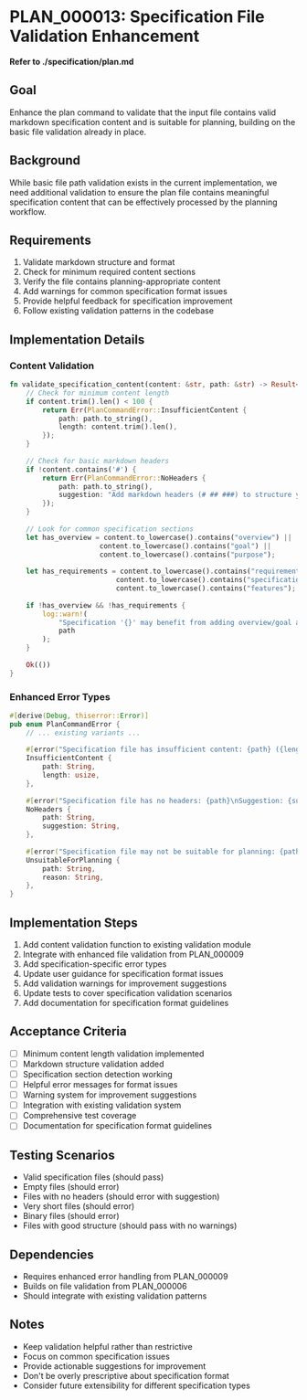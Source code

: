 # PLAN_000013: Specification File Validation Enhancement

**Refer to ./specification/plan.md**

## Goal

Enhance the plan command to validate that the input file contains valid markdown specification content and is suitable for planning, building on the basic file validation already in place.

## Background

While basic file path validation exists in the current implementation, we need additional validation to ensure the plan file contains meaningful specification content that can be effectively processed by the planning workflow.

## Requirements

1. Validate markdown structure and format
2. Check for minimum required content sections
3. Verify the file contains planning-appropriate content
4. Add warnings for common specification format issues
5. Provide helpful feedback for specification improvement
6. Follow existing validation patterns in the codebase

## Implementation Details

### Content Validation

```rust
fn validate_specification_content(content: &str, path: &str) -> Result<(), PlanCommandError> {
    // Check for minimum content length
    if content.trim().len() < 100 {
        return Err(PlanCommandError::InsufficientContent {
            path: path.to_string(),
            length: content.trim().len(),
        });
    }
    
    // Check for basic markdown headers
    if !content.contains('#') {
        return Err(PlanCommandError::NoHeaders {
            path: path.to_string(),
            suggestion: "Add markdown headers (# ## ###) to structure your specification".to_string(),
        });
    }
    
    // Look for common specification sections
    let has_overview = content.to_lowercase().contains("overview") || 
                      content.to_lowercase().contains("goal") ||
                      content.to_lowercase().contains("purpose");
    
    let has_requirements = content.to_lowercase().contains("requirements") ||
                          content.to_lowercase().contains("specification") ||
                          content.to_lowercase().contains("features");
    
    if !has_overview && !has_requirements {
        log::warn!(
            "Specification '{}' may benefit from adding overview/goal and requirements sections", 
            path
        );
    }
    
    Ok(())
}
```

### Enhanced Error Types

```rust
#[derive(Debug, thiserror::Error)]
pub enum PlanCommandError {
    // ... existing variants ...
    
    #[error("Specification file has insufficient content: {path} ({length} characters)")]
    InsufficientContent {
        path: String,
        length: usize,
    },
    
    #[error("Specification file has no headers: {path}\nSuggestion: {suggestion}")]
    NoHeaders {
        path: String,
        suggestion: String,
    },
    
    #[error("Specification file may not be suitable for planning: {path}\nReason: {reason}")]
    UnsuitableForPlanning {
        path: String,
        reason: String,
    },
}
```

## Implementation Steps

1. Add content validation function to existing validation module
2. Integrate with enhanced file validation from PLAN_000009
3. Add specification-specific error types
4. Update user guidance for specification format issues
5. Add validation warnings for improvement suggestions
6. Update tests to cover specification validation scenarios
7. Add documentation for specification format guidelines

## Acceptance Criteria

- [ ] Minimum content length validation implemented
- [ ] Markdown structure validation added
- [ ] Specification section detection working
- [ ] Helpful error messages for format issues
- [ ] Warning system for improvement suggestions
- [ ] Integration with existing validation system
- [ ] Comprehensive test coverage
- [ ] Documentation for specification format guidelines

## Testing Scenarios

- Valid specification files (should pass)
- Empty files (should error)
- Files with no headers (should error with suggestion)
- Very short files (should error)
- Binary files (should error)
- Files with good structure (should pass with no warnings)

## Dependencies

- Requires enhanced error handling from PLAN_000009
- Builds on file validation from PLAN_000006
- Should integrate with existing validation patterns

## Notes

- Keep validation helpful rather than restrictive
- Focus on common specification issues
- Provide actionable suggestions for improvement
- Don't be overly prescriptive about specification format
- Consider future extensibility for different specification types